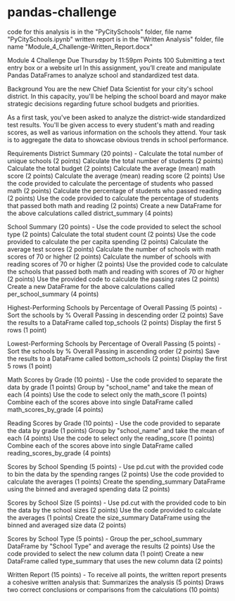 # pandas-challenge

code for this analysis is in the "PyCitySchools" folder, file name "PyCitySchools.ipynb"
written report is in the "Written Analysis" folder, file name "Module_4_Challenge-Written_Report.docx"

Module 4 Challenge
Due Thursday by 11:59pm Points 100 Submitting a text entry box or a website url
In this assignment, you’ll create and manipulate Pandas DataFrames to analyze school and standardized test data.

Background
You are the new Chief Data Scientist for your city's school district. In this capacity, you'll be helping the school board and mayor make strategic decisions regarding future school budgets and priorities.

As a first task, you've been asked to analyze the district-wide standardized test results. You'll be given access to every student's math and reading scores, as well as various information on the schools they attend. Your task is to aggregate the data to showcase obvious trends in school performance.

Requirements
District Summary (20 points) - Calculate the total number of unique schools (2 points) Calculate the total number of students (2 points) Calculate the total budget (2 points) Calculate the average (mean) math score (2 points) Calculate the average (mean) reading score (2 points) Use the code provided to calculate the percentage of students who passed math (2 points) Calculate the percentage of students who passed reading (2 points) Use the code provided to calculate the percentage of students that passed both math and reading (2 points) Create a new DataFrame for the above calculations called district_summary (4 points)

School Summary (20 points) - Use the code provided to select the school type (2 points) Calculate the total student count (2 points) Use the code provided to calculate the per capita spending (2 points) Calculate the average test scores (2 points) Calculate the number of schools with math scores of 70 or higher (2 points) Calculate the number of schools with reading scores of 70 or higher (2 points) Use the provided code to calculate the schools that passed both math and reading with scores of 70 or higher (2 points) Use the provided code to calculate the passing rates (2 points) Create a new DataFrame for the above calculations called per_school_summary (4 points) 

Highest-Performing Schools by Percentage of Overall Passing (5 points) - Sort the schools by % Overall Passing in descending order (2 points) Save the results to a DataFrame called top_schools (2 points) Display the first 5 rows (1 point)

Lowest-Performing Schools by Percentage of Overall Passing (5 points) - Sort the schools by % Overall Passing in ascending order (2 points) Save the results to a DataFrame called bottom_schools (2 points) Display the first 5 rows (1 point)

Math Scores by Grade (10 points) - Use the code provided to separate the data by grade (1 points) Group by "school_name" and take the mean of each (4 points) Use the code to select only the math_score (1 points) Combine each of the scores above into single DataFrame called math_scores_by_grade (4 points)

Reading Scores by Grade (10 points) - Use the code provided to separate the data by grade (1 points) Group by "school_name" and take the mean of each (4 points) Use the code to select only the reading_score (1 points) Combine each of the scores above into single DataFrame called reading_scores_by_grade (4 points) 

Scores by School Spending (5 points) - Use pd.cut with the provided code to bin the data by the spending ranges (2 points) Use the code provided to calculate the averages (1 points) Create the spending_summary DataFrame using the binned and averaged spending data (2 points)

Scores by School Size (5 points) - Use pd.cut with the provided code to bin the data by the school sizes (2 points) Use the code provided to calculate the averages (1 points)
Create the size_summary DataFrame using the binned and averaged size data (2 points) 

Scores by School Type (5 points) - Group the per_school_summary DataFrame by "School Type" and average the results (2 points) Use the code provided to select the new column data (1 point) Create a new DataFrame called type_summary that uses the new column data (2 points)

Written Report (15 points) - To receive all points, the written report presents a cohesive written analysis that: Summarizes the analysis (5 points) Draws two correct conclusions or comparisons from the calculations (10 points)
